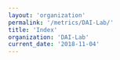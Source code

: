 ```yaml
---
layout: 'organization'
permalink: '/metrics/DAI-Lab/'
title: 'Index'
organization: 'DAI-Lab'
current_date: '2018-11-04'
---
```

